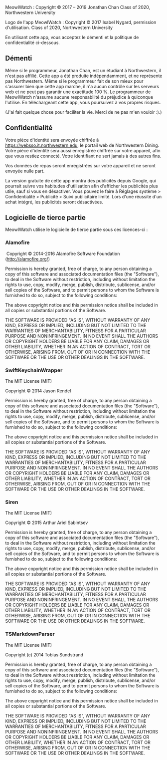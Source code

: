MeowlWatch :
Copyright © 2017 – 2019 Jonathan Chan
Class of 2020, Northwestern University

Logo de l'app MeowlWatch :
Copyright © 2017 Isabel Nygard, permission d'utilisation.
Class of 2020, Northwestern University

En utilisant cette app, vous acceptez le démenti et la politique de confidentialité ci-dessous.

## Démenti

Même si le programmeur, Jonathan Chan, est un étudiant à Northwestern, il n'est pas affilié. Cette app a été produite indépendamment, et ne représente pas Northwestern. Même si le programmeur fait de son mieux pour s'assurer bien que cette app marche, il n'a aucun contrôle sur les serveurs web et ne peut pas garantir une exactitude 100 %. Le programmeur de MeowlWatch n'assume aucune responsabilité du préjudice à quiconque l'utilise. En téléchargeant cette app, vous poursuivez à vos propres risques.

(J'ai fait quelque chose pour faciliter la vie. Merci de ne pas m'en vouloir :).)

## Confidentialité

Votre pièce d'identité sera envoyée chiffrée à https://websso.it.northwestern.edu, le portail web de Northwestern Dining. Votre pièce d'identité sera aussi enregistrée chiffrée sur votre appareil, afin que vous restiez connecté. Votre identifiant ne sert jamais à des autres fins.

Vos données de repas seront enregistrées sur votre appareil et ne seront envoyée nulle part.

La version gratuite de cette app montra des publicités depuis Google, qui pourrait suivre vos habitudes d'utilisation afin d'afficher les publicités plus utile, sauf si vous en désactiver. Vous pouvez le faire à Réglages système > Confidentialité > Publicité > Suivi publicitaire limité. Lors d'une réussite d'un achat intégré, les publicités seront désactivées.

## Logicielle de tierce partie

MeowlWatch utilise le logicielle de tierce partie sous ces licences-ci :

### Alamofire
 Copyright © 2014-2016 Alamofire Software Foundation (http://alamofire.org/)

Permission is hereby granted, free of charge, to any person obtaining a copy of this software and associated documentation files (the "Software"), to deal in the Software without restriction, including without limitation the rights to use, copy, modify, merge, publish, distribute, sublicense, and/or sell copies of the Software, and to permit persons to whom the Software is furnished to do so, subject to the following conditions:

The above copyright notice and this permission notice shall be included in all copies or substantial portions of the Software.

THE SOFTWARE IS PROVIDED "AS IS", WITHOUT WARRANTY OF ANY KIND, EXPRESS OR IMPLIED, INCLUDING BUT NOT LIMITED TO THE WARRANTIES OF MERCHANTABILITY, FITNESS FOR A PARTICULAR PURPOSE AND NONINFRINGEMENT. IN NO EVENT SHALL THE AUTHORS OR COPYRIGHT HOLDERS BE LIABLE FOR ANY CLAIM, DAMAGES OR OTHER LIABILITY, WHETHER IN AN ACTION OF CONTRACT, TORT OR OTHERWISE, ARISING FROM, OUT OF OR IN CONNECTION WITH THE SOFTWARE OR THE USE OR OTHER DEALINGS IN THE SOFTWARE.

### SwiftKeychainWrapper

The MIT License (MIT)

Copyright © 2014 Jason Rendel

Permission is hereby granted, free of charge, to any person obtaining a copy of this software and associated documentation files (the "Software"), to deal in the Software without restriction, including without limitation the rights to use, copy, modify, merge, publish, distribute, sublicense, and/or sell copies of the Software, and to permit persons to whom the Software is furnished to do so, subject to the following conditions:

The above copyright notice and this permission notice shall be included in all copies or substantial portions of the Software.

THE SOFTWARE IS PROVIDED "AS IS", WITHOUT WARRANTY OF ANY KIND, EXPRESS OR IMPLIED, INCLUDING BUT NOT LIMITED TO THE WARRANTIES OF MERCHANTABILITY, FITNESS FOR A PARTICULAR PURPOSE AND NONINFRINGEMENT. IN NO EVENT SHALL THE AUTHORS OR COPYRIGHT HOLDERS BE LIABLE FOR ANY CLAIM, DAMAGES OR OTHER LIABILITY, WHETHER IN AN ACTION OF CONTRACT, TORT OR OTHERWISE, ARISING FROM, OUT OF OR IN CONNECTION WITH THE SOFTWARE OR THE USE OR OTHER DEALINGS IN THE SOFTWARE.

### Siren

The MIT License (MIT)

Copyright © 2015 Arthur Ariel Sabintsev

Permission is hereby granted, free of charge, to any person obtaining a copy of this software and associated documentation files (the "Software"), to deal in the Software without restriction, including without limitation the rights to use, copy, modify, merge, publish, distribute, sublicense, and/or sell copies of the Software, and to permit persons to whom the Software is furnished to do so, subject to the following conditions:

The above copyright notice and this permission notice shall be included in all copies or substantial portions of the Software.

THE SOFTWARE IS PROVIDED "AS IS", WITHOUT WARRANTY OF ANY KIND, EXPRESS OR IMPLIED, INCLUDING BUT NOT LIMITED TO THE WARRANTIES OF MERCHANTABILITY, FITNESS FOR A PARTICULAR PURPOSE AND NONINFRINGEMENT. IN NO EVENT SHALL THE AUTHORS OR COPYRIGHT HOLDERS BE LIABLE FOR ANY CLAIM, DAMAGES OR OTHER LIABILITY, WHETHER IN AN ACTION OF CONTRACT, TORT OR OTHERWISE, ARISING FROM, OUT OF OR IN CONNECTION WITH THE SOFTWARE OR THE USE OR OTHER DEALINGS IN THE SOFTWARE.

### TSMarkdownParser

The MIT License (MIT)

Copyright (c) 2014 Tobias Sundstrand

Permission is hereby granted, free of charge, to any person obtaining a copy of this software and associated documentation files (the "Software"), to deal in the Software without restriction, including without limitation the rights to use, copy, modify, merge, publish, distribute, sublicense, and/or sell copies of the Software, and to permit persons to whom the Software is furnished to do so, subject to the following conditions:

The above copyright notice and this permission notice shall be included in all copies or substantial portions of the Software.

THE SOFTWARE IS PROVIDED "AS IS", WITHOUT WARRANTY OF ANY KIND, EXPRESS OR IMPLIED, INCLUDING BUT NOT LIMITED TO THE WARRANTIES OF MERCHANTABILITY, FITNESS FOR A PARTICULAR PURPOSE AND NONINFRINGEMENT. IN NO EVENT SHALL THE AUTHORS OR COPYRIGHT HOLDERS BE LIABLE FOR ANY CLAIM, DAMAGES OR OTHER LIABILITY, WHETHER IN AN ACTION OF CONTRACT, TORT OR OTHERWISE, ARISING FROM, OUT OF OR IN CONNECTION WITH THE SOFTWARE OR THE USE OR OTHER DEALINGS IN THE SOFTWARE.
